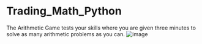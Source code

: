 # Trading_Math_Python
The Arithmetic Game tests your skills where you are given three minutes to solve as many arithmetic problems as you can.
![image](https://user-images.githubusercontent.com/111250702/198859587-d5463445-e7c7-4168-af39-f8b345bb7657.png)
